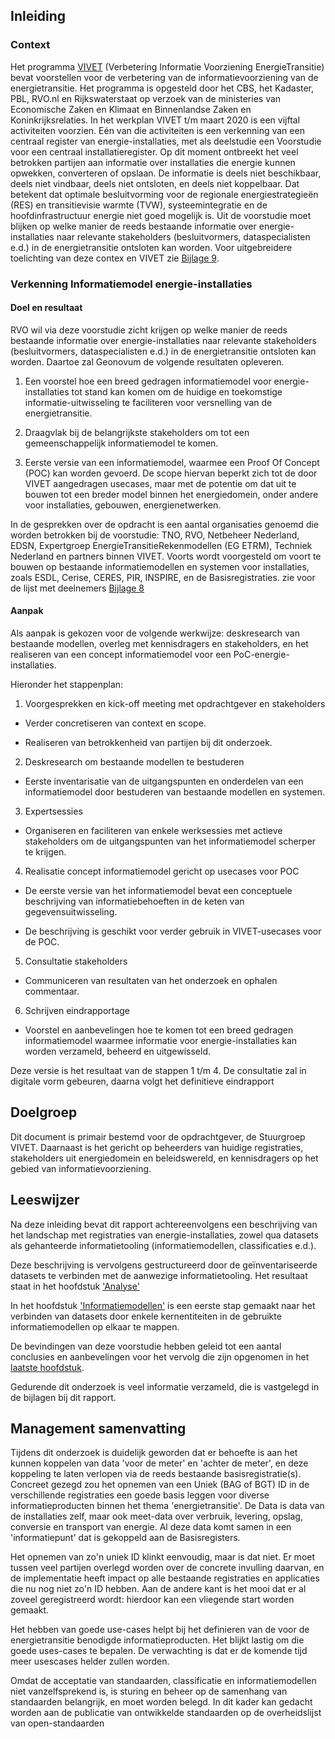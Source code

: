 ## Inleiding

### Context 

Het programma
[VIVET](https://www.geonovum.nl/uploads/documents/Rapport%20VIVET%20Definitief-1.0.pdf)
(Verbetering Informatie Voorziening EnergieTransitie) bevat voorstellen voor de
verbetering van de informatievoorziening van de energietransitie. Het programma
is opgesteld door het CBS, het Kadaster, PBL, RVO.nl en Rijkswaterstaat op
verzoek van de ministeries van Economische Zaken en Klimaat en Binnenlandse
Zaken en Koninkrijksrelaties. In het werkplan VIVET t/m maart 2020 is een
vijftal activiteiten voorzien. Eén van die activiteiten is een verkenning van
een centraal register van energie-installaties, met als deelstudie een
Voorstudie voor een centraal installatieregister. Op dit moment ontbreekt het
veel betrokken partijen aan informatie over installaties die energie kunnen opwekken,
converteren of opslaan. De informatie is deels niet beschikbaar, deels niet
vindbaar, deels niet ontsloten, en deels niet koppelbaar. Dat betekent dat
optimale besluitvorming voor de regionale energiestrategieën (RES) en
transitievisie warmte (TVW), systeemintegratie en de hoofdinfrastructuur energie
niet goed mogelijk is. Uit de voorstudie moet blijken op welke manier de reeds
bestaande informatie over energie-installaties naar relevante stakeholders
(besluitvormers, dataspecialisten e.d.) in de energietransitie ontsloten kan
worden.
Voor uitgebreidere toelichting van deze contex en VIVET zie [Bijlage 9](#bijlage-9).

### Verkenning Informatiemodel energie-installaties

#### Doel en resultaat

RVO wil via deze voorstudie zicht krijgen op welke manier de reeds bestaande
informatie over energie-installaties naar relevante stakeholders
(besluitvormers, dataspecialisten e.d.) in de energietransitie ontsloten kan
worden. Daartoe zal Geonovum de volgende resultaten opleveren.

1.  Een voorstel hoe een breed gedragen informatiemodel voor
    energie-installaties tot stand kan komen om de huidige en toekomstige
    informatie-uitwisseling te faciliteren voor versnelling van de
    energietransitie.

2.  Draagvlak bij de belangrijkste stakeholders om tot een gemeenschappelijk
    informatiemodel te komen.

3.  Eerste versie van een informatiemodel, waarmee een Proof Of Concept (POC)
    kan worden gevoerd. De scope hiervan beperkt zich tot de door VIVET
    aangedragen usecases, maar met de potentie om dat uit te bouwen tot een
    breder model binnen het energiedomein, onder andere voor installaties,
    gebouwen, energienetwerken.

In de gesprekken over de opdracht is een aantal organisaties genoemd die worden
betrokken bij de voorstudie: TNO, RVO, Netbeheer Nederland, EDSN, Expertgroep
EnergieTransitieRekenmodellen (EG ETRM), Techniek Nederland en partners binnen VIVET. Voorts wordt
voorgesteld om voort te bouwen op bestaande informatiemodellen en systemen voor
installaties, zoals ESDL, Cerise, CERES, PIR, INSPIRE, en de Basisregistraties.
zie voor de lijst met deelnemers [Bijlage 8](#bijlage-8)

#### Aanpak

Als aanpak is gekozen voor de volgende werkwijze: deskresearch van bestaande modellen, overleg met
kennisdragers en stakeholders, en het realiseren van een concept informatiemodel
voor een PoC-energie-installaties.  

Hieronder het stappenplan:

1.  Voorgesprekken en kick-off meeting met opdrachtgever en stakeholders

-   Verder concretiseren van context en scope.

-   Realiseren van betrokkenheid van partijen bij dit onderzoek.

2.  Deskresearch om bestaande modellen te bestuderen

-   Eerste inventarisatie van de uitgangspunten en onderdelen van een
    informatiemodel door bestuderen van bestaande modellen en systemen.

3.  Expertsessies

-   Organiseren en faciliteren van enkele werksessies met actieve stakeholders
    om de uitgangspunten van het informatiemodel scherper te krijgen.

4.  Realisatie concept informatiemodel gericht op usecases voor POC

-   De eerste versie van het informatiemodel bevat een conceptuele beschrijving
    van informatiebehoeften in de keten van gegevensuitwisseling.

-   De beschrijving is geschikt voor verder gebruik in VIVET-usecases voor de
    POC.

5.  Consultatie stakeholders

-   Communiceren van resultaten van het onderzoek en ophalen commentaar.

6.  Schrijven eindrapportage

-   Voorstel en aanbevelingen hoe te komen tot een breed gedragen
    informatiemodel waarmee informatie voor energie-installaties kan worden
    verzameld, beheerd en uitgewisseld.

<div class="note">
    Deze versie is het resultaat van de stappen 1 t/m 4. De consultatie zal in digitale vorm gebeuren, daarna volgt het definitieve eindrapport 
</div>

Doelgroep
---------

Dit document is primair bestemd voor de opdrachtgever, de Stuurgroep VIVET.
Daarnaast is het gericht op beheerders van huidige registraties, stakeholders
uit energiedomein en beleidswereld, en kennisdragers op het gebied van
informatievoorziening.

Leeswijzer
----------

Na deze inleiding bevat dit rapport achtereenvolgens een beschrijving van het
landschap met registraties van energie-installaties, zowel qua datasets als
gehanteerde informatietooling (informatiemodellen, classificaties e.d.).

Deze beschrijving is vervolgens gestructureerd door de geïnventariseerde
datasets te verbinden met de aanwezige informatietooling. Het resultaat staat in het hoofdstuk ['Analyse'](#analyse)

In het hoofdstuk ['Informatiemodellen'](#informatiemodel) is een eerste stap gemaakt naar het
verbinden van datasets door enkele kernentiteiten in de gebruikte
informatiemodellen op elkaar te mappen.

De bevindingen van deze voorstudie hebben geleid tot een aantal conclusies en
aanbevelingen voor het vervolg die zijn opgenomen in het [laatste hoofdstuk](#conclusies-en-aanbevelingen).

Gedurende dit onderzoek is veel informatie verzameld, die is vastgelegd in de
bijlagen bij dit rapport.

Management samenvatting
-----------------------

Tijdens dit onderzoek is duidelijk geworden dat er behoefte is aan het kunnen koppelen van data 'voor de meter' en 'achter de meter', en deze koppeling te laten verlopen via de reeds bestaande basisregistratie(s). Concreet gezegd zou het opnemen van een Uniek (BAG of BGT) ID in de verschillende registraties een goede basis leggen voor diverse informatieproducten binnen het thema 'energietransitie'. De Data is data van de installaties zelf, maar ook meet-data over verbruik, levering, opslag, conversie en transport van energie. Al deze data komt samen in een 'informatiepunt' dat is gekoppeld aan de Basisregisters.

Het opnemen van zo'n uniek ID klinkt eenvoudig, maar is dat niet. Er moet tussen veel partijen overlegd worden over de concrete invulling daarvan, en de implementatie heeft impact op alle bestaande registraties en applicaties die nu nog niet zo'n ID hebben. Aan de andere kant is het mooi dat er al zoveel geregistreerd wordt: hierdoor kan een vliegende start worden gemaakt.

Het hebben van goede use-cases helpt bij het definieren van de voor de energietransitie benodigde informatieproducten. Het blijkt lastig om die goede uses-cases te bepalen. De verwachting is dat er de komende tijd meer usescases helder zullen worden.

Omdat de acceptatie van standaarden, classificatie en informatiemodellen niet vanzelfsprekend is, is sturing en beheer op de samenhang van standaarden belangrijk, en moet worden belegd. In dit kader kan gedacht worden aan de publicatie
van ontwikkelde standaarden op de overheidslijst van open-standaarden